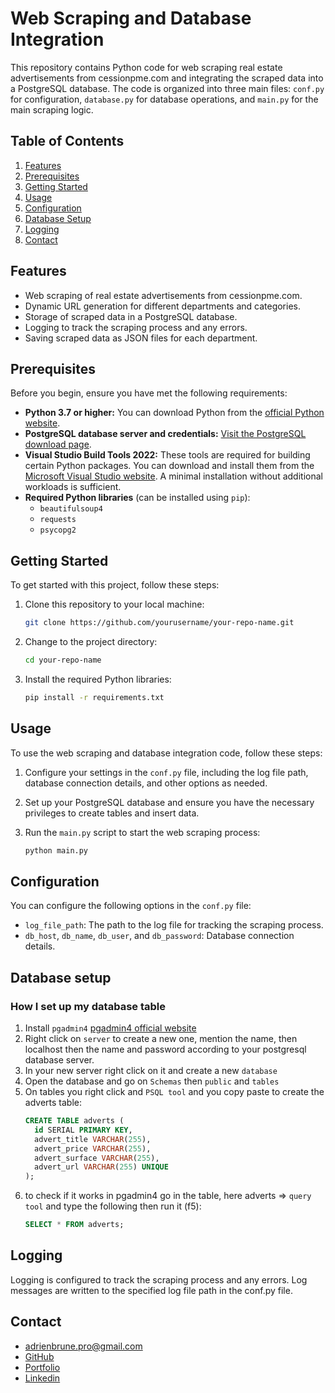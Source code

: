 # Web Scraping and Database Integration

This repository contains Python code for web scraping real estate advertisements from cessionpme.com and integrating the scraped data into a PostgreSQL database. The code is organized into three main files: `conf.py` for configuration, `database.py` for database operations, and `main.py` for the main scraping logic.

## Table of Contents

1. [Features](#features)
2. [Prerequisites](#prerequisites)
3. [Getting Started](#getting-started)
4. [Usage](#usage)
5. [Configuration](#configuration)
6. [Database Setup](#database-setup)
7. [Logging](#logging)
8. [Contact](#contact)

## Features

- Web scraping of real estate advertisements from cessionpme.com.
- Dynamic URL generation for different departments and categories.
- Storage of scraped data in a PostgreSQL database.
- Logging to track the scraping process and any errors.
- Saving scraped data as JSON files for each department.

## Prerequisites

Before you begin, ensure you have met the following requirements:

- **Python 3.7 or higher:** You can download Python from the 
  [official Python website](https://www.python.org/downloads/).  
- **PostgreSQL database server and credentials:** [Visit the PostgreSQL download page](https://www.postgresql.org/download/).
- **Visual Studio Build Tools 2022:** These tools are required for building certain Python packages. You can download and install them from the [Microsoft Visual Studio website](https://visualstudio.microsoft.com/visual-cpp-build-tools/). A minimal installation without additional workloads is sufficient.
- **Required Python libraries** (can be installed using `pip`):
  - `beautifulsoup4`
  - `requests`
  - `psycopg2`

## Getting Started

To get started with this project, follow these steps:

1. Clone this repository to your local machine:

   ```bash
   git clone https://github.com/yourusername/your-repo-name.git

2. Change to the project directory:
	```bash
	cd your-repo-name

3. Install the required Python libraries:
	```bash
	pip install -r requirements.txt


## Usage

To use the web scraping and database integration code, follow these steps:

1. Configure your settings in the `conf.py` file, including the log file path, database connection details, and other options as needed.

2. Set up your PostgreSQL database and ensure you have the necessary privileges to create tables and insert data.

3. Run the `main.py` script to start the web scraping process:

   ```bash
   python main.py

## Configuration

You can configure the following options in the `conf.py` file:

- `log_file_path`: The path to the log file for tracking the scraping process.
- `db_host`, `db_name`, `db_user`, and `db_password`: Database connection details.

## Database setup
### How I set up my database table
1. Install `pgadmin4` [pgadmin4 official website](https://www.pgadmin.org/download/)
2. Right click on `server` to create a new one, mention the name, then localhost then the name and password according to your postgresql database server.
3. In your new server right click on it and create a new `database`
4. Open the database and go on `Schemas` then `public` and `tables`
5. On tables you right click and `PSQL tool` and you copy paste to create the adverts table:
    ```sql
    CREATE TABLE adverts (
      id SERIAL PRIMARY KEY,
      advert_title VARCHAR(255),
      advert_price VARCHAR(255),
      advert_surface VARCHAR(255),
      advert_url VARCHAR(255) UNIQUE
    );
6.  to check if it works in pgadmin4 go in the table, here adverts => `query tool` and type the following then run it (f5):
    ```sql
    SELECT * FROM adverts;


## Logging
Logging is configured to track the scraping process and any errors. Log messages are written to the specified log file path in the conf.py file.

## Contact
- [adrienbrune.pro@gmail.com](adrienbrune.pro@gmail.com)
- [GitHub](https://github.com/Ooxz)
- [Portfolio](https://adrienbrune.com/)
- [Linkedin](https://www.linkedin.com/in/adrien-brune/)